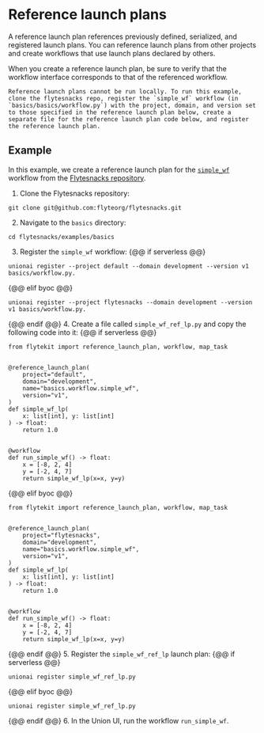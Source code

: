 # Reference launch plans

A reference launch plan references previously defined, serialized, and registered launch plans. You can reference launch plans from other projects and create workflows that use launch plans declared by others.

When you create a reference launch plan, be sure to verify that the workflow interface corresponds to that of the referenced workflow.

```{note}
Reference launch plans cannot be run locally. To run this example, clone the flytesnacks repo, register the `simple_wf` workflow (in `basics/basics/workflow.py`) with the project, domain, and version set to those specified in the reference launch plan below, create a separate file for the reference launch plan code below, and register the reference launch plan.
```

## Example

In this example, we create a reference launch plan for the [`simple_wf`](https://github.com/flyteorg/flytesnacks/blob/7a300ac43f3da41a4e01bd4dae9d45e8c0094ce3/examples/basics/basics/workflow.py#L25) workflow from the [Flytesnacks repository](https://github.com/flyteorg/flytesnacks).

1. Clone the Flytesnacks repository:
```{code-block} bash
git clone git@github.com:flyteorg/flytesnacks.git
```
2. Navigate to the `basics` directory:
```{code-block} bash
cd flytesnacks/examples/basics
```
3. Register the `simple_wf` workflow:
{@@ if serverless @@}
```{code-block} bash
unionai register --project default --domain development --version v1 basics/workflow.py.
```
{@@ elif byoc @@}
```{code-block} bash
unionai register --project flytesnacks --domain development --version v1 basics/workflow.py.
```
{@@ endif @@}
4. Create a file called `simple_wf_ref_lp.py` and copy the following code into it:
{@@ if serverless @@}
```{code-block} python
from flytekit import reference_launch_plan, workflow, map_task


@reference_launch_plan(
    project="default",
    domain="development",
    name="basics.workflow.simple_wf",
    version="v1",
)
def simple_wf_lp(
    x: list[int], y: list[int]
) -> float:
    return 1.0


@workflow
def run_simple_wf() -> float:
    x = [-8, 2, 4]
    y = [-2, 4, 7]
    return simple_wf_lp(x=x, y=y)

```
{@@ elif byoc @@}
```{code-block} python
from flytekit import reference_launch_plan, workflow, map_task


@reference_launch_plan(
    project="flytesnacks",
    domain="development",
    name="basics.workflow.simple_wf",
    version="v1",
)
def simple_wf_lp(
    x: list[int], y: list[int]
) -> float:
    return 1.0


@workflow
def run_simple_wf() -> float:
    x = [-8, 2, 4]
    y = [-2, 4, 7]
    return simple_wf_lp(x=x, y=y)
```
{@@ endif @@}
5. Register the `simple_wf_ref_lp` launch plan:
{@@ if serverless @@}
```{code-block} bash
unionai register simple_wf_ref_lp.py
```
{@@ elif byoc @@}
```{code-block} bash
unionai register simple_wf_ref_lp.py
```
{@@ endif @@}
6. In the Union UI, run the workflow `run_simple_wf`.


